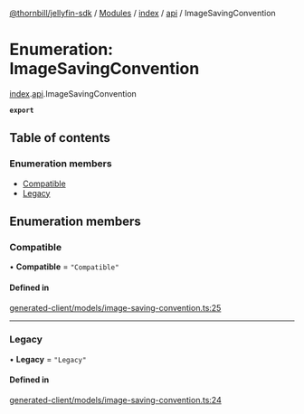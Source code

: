 [@thornbill/jellyfin-sdk](../README.md) / [Modules](../modules.md) / [index](../modules/index.md) / [api](../modules/index.api.md) / ImageSavingConvention

# Enumeration: ImageSavingConvention

[index](../modules/index.md).[api](../modules/index.api.md).ImageSavingConvention

**`export`**

## Table of contents

### Enumeration members

- [Compatible](index.api.ImageSavingConvention.md#compatible)
- [Legacy](index.api.ImageSavingConvention.md#legacy)

## Enumeration members

### Compatible

• **Compatible** = `"Compatible"`

#### Defined in

[generated-client/models/image-saving-convention.ts:25](https://github.com/thornbill/jellyfin-sdk-typescript/blob/eb13db7/src/generated-client/models/image-saving-convention.ts#L25)

___

### Legacy

• **Legacy** = `"Legacy"`

#### Defined in

[generated-client/models/image-saving-convention.ts:24](https://github.com/thornbill/jellyfin-sdk-typescript/blob/eb13db7/src/generated-client/models/image-saving-convention.ts#L24)
